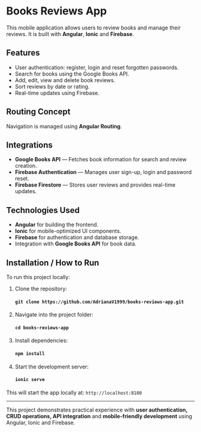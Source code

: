 # Books Reviews App

This mobile application allows users to review books and manage their reviews. It is built with **Angular**, **Ionic** and **Firebase**.

## Features

- User authentication: register, login and reset forgotten passwords.
- Search for books using the Google Books API.
- Add, edit, view and delete book reviews.
- Sort reviews by date or rating.
- Real-time updates using Firebase.

## Routing Concept

Navigation is managed using **Angular Routing**.

## Integrations

- **Google Books API** — Fetches book information for search and review creation.
- **Firebase Authentication** — Manages user sign-up, login and password reset.
- **Firebase Firestore** — Stores user reviews and provides real-time updates.

## Technologies Used

- **Angular** for building the frontend.
- **Ionic** for mobile-optimized UI components.
- **Firebase** for authentication and database storage.
- Integration with **Google Books API** for book data.

## Installation / How to Run

To run this project locally:

1. Clone the repository:

   #### `git clone https://github.com/AdrianaV1999/books-reviews-app.git`

2. Navigate into the project folder:

   #### `cd books-reviews-app`

3. Install dependencies:

   #### `npm install`

4. Start the development server:

   #### `ionic serve`

This will start the app locally at: `http://localhost:8100`

---

This project demonstrates practical experience with **user authentication, CRUD operations, API integration** and **mobile-friendly development** using Angular, Ionic and Firebase.
